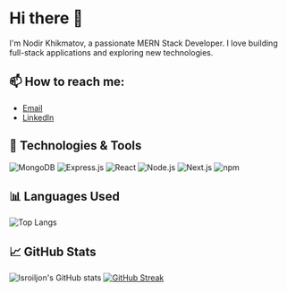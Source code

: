 # Hi there 👋

I'm Nodir Khikmatov, a passionate MERN Stack Developer. I love building full-stack applications and exploring new technologies.

## 📫 How to reach me:
- [Email](mailto:nodirhikmatov6@gmail.com)
- [LinkedIn](https://www.linkedin.com/in/nodir-khikmatov-779078229/)


## 🔧 Technologies & Tools
![MongoDB](https://img.shields.io/badge/-MongoDB-black?style=flat-square&logo=mongodb)
![Express.js](https://img.shields.io/badge/-Express.js-black?style=flat-square&logo=express)
![React](https://img.shields.io/badge/-React-black?style=flat-square&logo=react)
![Node.js](https://img.shields.io/badge/-Node.js-black?style=flat-square&logo=node.js)
![Next.js](https://img.shields.io/badge/-Next.js-black?style=flat-square&logo=next.js)
![npm](https://img.shields.io/badge/-npm-black?style=flat-square&logo=npm)


## 📊 Languages Used

![Top Langs](https://github-readme-stats.vercel.app/api/top-langs/?username=NodirKhikmatov&layout=compact&theme=radical)

## 📈 GitHub Stats
![Isroiljon's GitHub stats](https://github-readme-stats.vercel.app/api?username=NodirKhikmatov&show_icons=true&theme=radical)
[![GitHub Streak](http://github-readme-streak-stats.herokuapp.com?user=NodirKhikmatov&theme=radical)](https://git.io/streak-stats)



###


